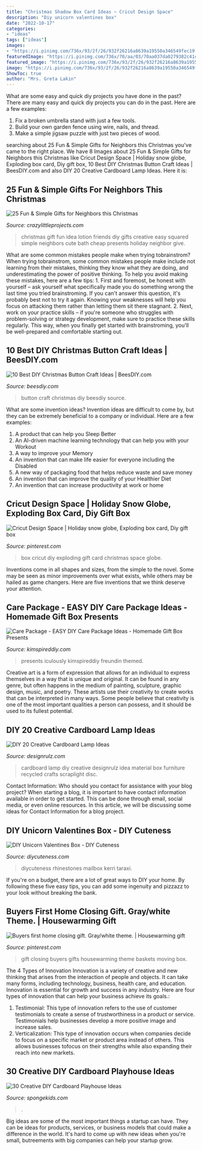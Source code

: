 ```yaml
---
title: "Christmas Shadow Box Card Ideas ~ Cricut Design Space"
description: "Diy unicorn valentines box"
date: "2022-10-17"
categories:
- "ideas"
tags: ["ideas"]
images:
- "https://i.pinimg.com/736x/93/2f/26/932f26216a8639a19550a346549fec19.jpg"
featuredImage: "https://i.pinimg.com/736x/70/aa/03/70aa037da0279382c41ce514364e2411.jpg"
featured_image: "https://i.pinimg.com/736x/93/2f/26/932f26216a8639a19550a346549fec19.jpg"
image: "https://i.pinimg.com/736x/93/2f/26/932f26216a8639a19550a346549fec19.jpg"
ShowToc: true
author: "Mrs. Greta Lakin"
---
```



What are some easy and quick diy projects you have done in the past?
There are many easy and quick diy projects you can do in the past. Here are a few examples:
1. Fix a broken umbrella stand with just a few tools.
2. Build your own garden fence using wire, nails, and thread.
3. Make a simple jigsaw puzzle with just two pieces of wood.

	

		
searching about 25 Fun &amp; Simple Gifts for Neighbors this Christmas you've came to the right place. We have 8 Images about 25 Fun &amp; Simple Gifts for Neighbors this Christmas like Cricut Design Space | Holiday snow globe, Exploding box card, Diy gift box, 10 Best DIY Christmas Button Craft Ideas | BeesDIY.com and also DIY 20 Creative Cardboard Lamp Ideas. Here it is:
		
    
## 25 Fun &amp; Simple Gifts For Neighbors This Christmas

<img loading=lazy src="https://crazylittleprojects.com/wp-content/uploads/2017/11/Christmas-Gift-Idea.jpg" onerror="this.onerror=null;this.src='https://tse3.mm.bing.net/th?id=OIP.OSB8LjMdcs9X7d12Sv0dAAHaMK&amp;pid=15.1';" alt="25 Fun &amp; Simple Gifts for Neighbors this Christmas">

_Source: crazylittleprojects.com_

>christmas gift fun idea lotion friends diy gifts creative easy squared simple neighbors cute bath cheap presents holiday neighbor give. 

	

What are some common mistakes people make when trying tobrainstrom?
When trying tobrainstrom, some common mistakes people make include not learning from their mistakes, thinking they know what they are doing, and underestimating the power of positive thinking. To help you avoid making these mistakes, here are a few tips: 1. First and foremost, be honest with yourself – ask yourself what specifically made you do something wrong the last time you tried brainstroming. If you can't answer this question, it's probably best not to try it again. Knowing your weaknesses will help you focus on attacking them rather than letting them sit there stagnant. 2. Next, work on your practice skills – if you're someone who struggles with problem-solving or strategy development, make sure to practice these skills regularly. This way, when you finally get started with brainstroming, you'll be well-prepared and comfortable starting out. 
    
## 10 Best DIY Christmas Button Craft Ideas | BeesDIY.com

<img loading=lazy src="http://www.beesdiy.com/wp-content/uploads/2017/11/Best-DIY-Christmas-Button-Craft-Ideas2.jpg" onerror="this.onerror=null;this.src='https://tse3.mm.bing.net/th?id=OIP.Ed1OcbKiqHnXhSJ237ACnAHaKy&amp;pid=15.1';" alt="10 Best DIY Christmas Button Craft Ideas | BeesDIY.com">

_Source: beesdiy.com_

>button craft christmas diy beesdiy source. 

	

What are some invention ideas?
Invention ideas are difficult to come by, but they can be extremely beneficial to a company or individual. Here are a few examples:
1. A product that can help you Sleep Better 
2. An AI-driven machine learning technology that can help you with your Workout 
3. A way to improve your Memory 
4. An invention that can make life easier for everyone including the Disabled 
5. A new way of packaging food that helps reduce waste and save money 
6. An invention that can improve the quality of your Healthier Diet 
7. An invention that can increase productivity at work or home 
    
## Cricut Design Space | Holiday Snow Globe, Exploding Box Card, Diy Gift Box

<img loading=lazy src="https://i.pinimg.com/736x/70/aa/03/70aa037da0279382c41ce514364e2411.jpg" onerror="this.onerror=null;this.src='https://tse1.mm.bing.net/th?id=OIP.VkkyYX9Gez5Q92H_q1v6NAHaE8&amp;pid=15.1';" alt="Cricut Design Space | Holiday snow globe, Exploding box card, Diy gift box">

_Source: pinterest.com_

>box cricut diy exploding gift card christmas space globe. 

	

Inventions come in all shapes and sizes, from the simple to the novel. Some may be seen as minor improvements over what exists, while others may be hailed as game changers. Here are five inventions that we think deserve your attention.

    
## Care Package - EASY DIY Care Package Ideas - Homemade Gift Box Presents

<img loading=lazy src="https://kimspireddiy.com/wp-content/uploads/2020/04/diy-care-package-red-88.jpg" onerror="this.onerror=null;this.src='https://tse1.mm.bing.net/th?id=OIP.safvaBhb-5QY3ZfOxyx41gHaNM&amp;pid=15.1';" alt="Care Package - EASY DIY Care Package Ideas - Homemade Gift Box Presents">

_Source: kimspireddiy.com_

>presents iculously kimspireddiy freundin themed. 

	

Creative art is a form of expression that allows for an individual to express themselves in a way that is unique and original. It can be found in any genre, but often happens in the medium of painting, sculpture, graphic design, music, and poetry. These artists use their creativity to create works that can be interpreted in many ways. Some people believe that creativity is one of the most important qualities a person can possess, and it should be used to its fullest potential.

    
## DIY 20 Creative Cardboard Lamp Ideas

<img loading=lazy src="https://cdn.designrulz.com/wp-content/uploads/2015/02/cardboard_lamp_desingrulz_idea-7.jpg" onerror="this.onerror=null;this.src='https://tse4.mm.bing.net/th?id=OIP.0xGCUI8zU67TSyaD9uNk1AHaLE&amp;pid=15.1';" alt="DIY 20 Creative Cardboard Lamp Ideas">

_Source: designrulz.com_

>cardboard lamp diy creative designrulz idea material box furniture recycled crafts scraplight disc. 

	

Contact Information: Who should you contact for assistance with your blog project?
When starting a blog, it is important to have contact information available in order to get started. This can be done through email, social media, or even online resources. In this article, we will be discussing some ideas for Contact Information for a blog project.

    
## DIY Unicorn Valentines Box - DIY Cuteness

<img loading=lazy src="https://diycuteness.com/wp-content/uploads/2019/12/Unicorn-Valentine-Box-1.jpg" onerror="this.onerror=null;this.src='https://tse2.mm.bing.net/th?id=OIP.bbjVdAV0r1cSqnt62QazHAHaPO&amp;pid=15.1';" alt="DIY Unicorn Valentines Box - DIY Cuteness">

_Source: diycuteness.com_

>diycuteness rhinestones mailbox kerri taraxi. 

	

If you're on a budget, there are a lot of great ways to DIY your home. By following these five easy tips, you can add some ingenuity and pizzazz to your look without breaking the bank.

    
## Buyers First Home Closing Gift. Gray/white Theme. | Housewarming Gift

<img loading=lazy src="https://i.pinimg.com/736x/93/2f/26/932f26216a8639a19550a346549fec19.jpg" onerror="this.onerror=null;this.src='https://tse3.mm.bing.net/th?id=OIP.THApuAyl2L4Xr-_0fYTAPwHaJc&amp;pid=15.1';" alt="Buyers first home closing gift. Gray/white theme. | Housewarming gift">

_Source: pinterest.com_

>gift closing buyers gifts housewarming theme baskets moving box. 

	

The 4 Types of Innovation
Innovation is a variety of creative and new thinking that arises from the interaction of people and objects. It can take many forms, including technology, business, health care, and education. Innovation is essential for growth and success in any industry. Here are four types of innovation that can help your business achieve its goals.: 
1. Testimonial: This type of innovation refers to the use of customer testimonials to create a sense of trustworthiness in a product or service. Testimonials help businesses develop a more positive image and increase sales. 
2. Verticalization: This type of innovation occurs when companies decide to focus on a specific market or product area instead of others. This allows businesses tofocus on their strengths while also expanding their reach into new markets. 

    
## 30 Creative DIY Cardboard Playhouse Ideas

<img loading=lazy src="https://spongekids.com/wp-content/uploads/2014/04/cardboard-playhouse/14-mailbox-cardboard-playhouse.jpg" onerror="this.onerror=null;this.src='https://tse4.mm.bing.net/th?id=OIP.4W5J4DGnUj9QQMVffDvzNgHaML&amp;pid=15.1';" alt="30 Creative DIY Cardboard Playhouse Ideas">

_Source: spongekids.com_

>. 

	

Big ideas are some of the most important things a startup can have. They can be ideas for products, services, or business models that could make a difference in the world. It's hard to come up with new ideas when you're small, butreements with big companies can help your startup grow.

